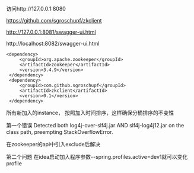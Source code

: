 
访问http://127.0.0.1:8080

https://github.com/sgroschupf/zkclient

http://127.0.0.1:8081/swagger-ui.html

http://localhost:8082/swagger-ui.html
```
<dependency>
     <groupId>org.apache.zookeeper</groupId>
     <artifactId>zookeeper</artifactId>
     <version>3.4.9</version>
 </dependency>
 <dependency>
     <groupId>com.github.sgroschupf</groupId>
     <artifactId>zkclient</artifactId>
     <version>0.1</version>
 </dependency>
```

所有新加入的instance， 按照加入时间排序，这样确保分桶排序的不变性




第一个错误
Detected both log4j-over-slf4j.jar AND slf4j-log4j12.jar on the class path, preempting StackOverflowError.

在zookeeper的api中引入exclude后解决

第二个问题
在idea启动加入程序参数--spring.profiles.active=dev1就可以变化profile
